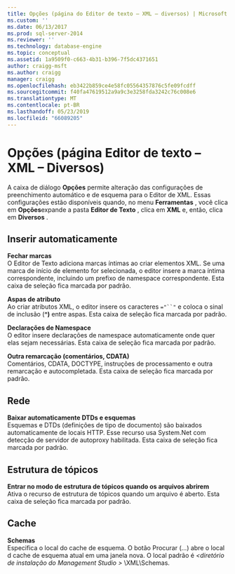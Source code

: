 ```yaml
---
title: Opções (página do Editor de texto – XML – diversos) | Microsoft Docs
ms.custom: ''
ms.date: 06/13/2017
ms.prod: sql-server-2014
ms.reviewer: ''
ms.technology: database-engine
ms.topic: conceptual
ms.assetid: 1a9509f0-c663-4b31-b396-7f5dc4371651
author: craigg-msft
ms.author: craigg
manager: craigg
ms.openlocfilehash: eb3422b859ce4e58fc05564357876c5fe09fcdff
ms.sourcegitcommit: f40fa47619512a9a9c3e3258fda3242c76c008e6
ms.translationtype: MT
ms.contentlocale: pt-BR
ms.lasthandoff: 05/23/2019
ms.locfileid: "66089205"
---
```

# <a name="options-text-editor---xml---miscellaneous-page"></a>Opções (página Editor de texto – XML – Diversos)

A caixa de diálogo **Opções** permite alteração das configurações de preenchimento automático e de esquema para o Editor de XML. Essas configurações estão disponíveis quando, no menu **Ferramentas** , você clica em **Opções**expande a pasta **Editor de Texto** , clica em **XML** e, então, clica em **Diversos** .  
  
## <a name="auto-insert"></a>Inserir automaticamente  
 **Fechar marcas**  
 O Editor de Texto adiciona marcas íntimas ao criar elementos XML. Se uma marca de início de elemento for selecionada, o editor insere a marca íntima correspondente, incluindo um prefixo de namespace correspondente. Esta caixa de seleção fica marcada por padrão.  
  
 **Aspas de atributo**  
 Ao criar atributos XML, o editor insere os caracteres `="``"` e coloca o sinal de inclusão (**^)** entre aspas. Esta caixa de seleção fica marcada por padrão.  
  
 **Declarações de Namespace**  
 O editor insere declarações de namespace automaticamente onde quer elas sejam necessárias. Esta caixa de seleção fica marcada por padrão.  
  
 **Outra remarcação (comentários, CDATA)**  
 Comentários, CDATA, DOCTYPE, instruções de processamento e outra remarcação e autocompletada. Esta caixa de seleção fica marcada por padrão.  
  
## <a name="network"></a>Rede  
 **Baixar automaticamente DTDs e esquemas**  
 Esquemas e DTDs (definições de tipo de documento) são baixados automaticamente de locais HTTP. Esse recurso usa System.Net com detecção de servidor de autoproxy habilitada. Esta caixa de seleção fica marcada por padrão.  
  
## <a name="outlining"></a>Estrutura de tópicos  
 **Entrar no modo de estrutura de tópicos quando os arquivos abrirem**  
 Ativa o recurso de estrutura de tópicos quando um arquivo é aberto. Esta caixa de seleção fica marcada por padrão.  
  
## <a name="caching"></a>Cache  
 **Schemas**  
 Especifica o local do cache de esquema. O botão Procurar (...) abre o local d cache de esquema atual em uma janela nova. O local padrão é  *\<diretório de instalação do Management Studio >* \XML\Schemas.  
